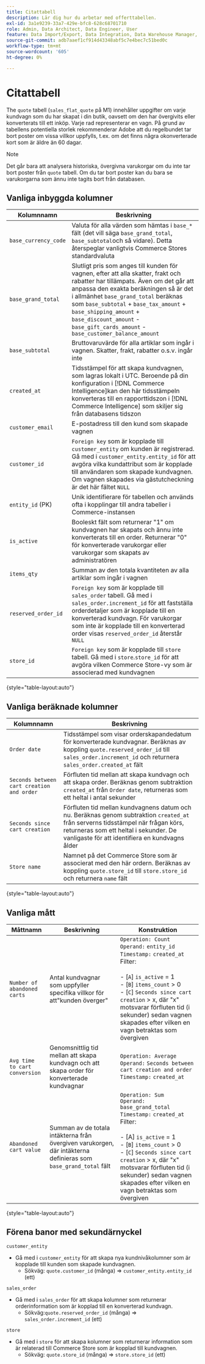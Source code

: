 ```yaml
---
title: Citattabell
description: Lär dig hur du arbetar med offerttabellen.
exl-id: 3a1e9239-33a7-429e-bfc8-628c68701710
role: Admin, Data Architect, Data Engineer, User
feature: Data Import/Export, Data Integration, Data Warehouse Manager, Commerce Tables
source-git-commit: adb7aaef1cf914d43348abf5c7e4bec7c51bed0c
workflow-type: tm+mt
source-wordcount: '605'
ht-degree: 0%

---
```


# Citattabell

The `quote` tabell (`sales_flat_quote` på M1) innehåller uppgifter om varje kundvagn som du har skapat i din butik, oavsett om den har övergivits eller konverterats till ett inköp. Varje rad representerar en vagn. På grund av tabellens potentiella storlek rekommenderar Adobe att du regelbundet tar bort poster om vissa villkor uppfylls, t.ex. om det finns några okonverterade kort som är äldre än 60 dagar.

>[!NOTE]
>
>Det går bara att analysera historiska, övergivna varukorgar om du inte tar bort poster från `quote` tabell. Om du tar bort poster kan du bara se varukorgarna som ännu inte tagits bort från databasen.

## Vanliga inbyggda kolumner

| **Kolumnnamn** | **Beskrivning** |
|---|---|
| `base_currency_code` | Valuta för alla värden som hämtas i `base_*` fält (det vill säga `base_grand_total`, `base_subtotal`och så vidare). Detta återspeglar vanligtvis Commerce Stores standardvaluta |
| `base_grand_total` | Slutligt pris som anges till kunden för vagnen, efter att alla skatter, frakt och rabatter har tillämpats. Även om det går att anpassa den exakta beräkningen så är det i allmänhet `base_grand_total` beräknas som `base_subtotal` + `base_tax_amount` + `base_shipping_amount` + `base_discount_amount` - `base_gift_cards_amount` - `base_customer_balance_amount` |
| `base_subtotal` | Bruttovaruvärde för alla artiklar som ingår i vagnen. Skatter, frakt, rabatter o.s.v. ingår inte |
| `created_at` | Tidsstämpel för att skapa kundvagnen, som lagras lokalt i UTC. Beroende på din konfiguration i [!DNL Commerce Intelligence]kan den här tidsstämpeln konverteras till en rapporttidszon i [!DNL Commerce Intelligence] som skiljer sig från databasens tidszon |
| `customer_email` | E-postadress till den kund som skapade vagnen |
| `customer_id` | `Foreign key` som är kopplade till `customer_entity` om kunden är registrerad. Gå med i `customer_entity.entity_id` för att avgöra vilka kundattribut som är kopplade till användaren som skapade kundvagnen. Om vagnen skapades via gästutcheckning är det här fältet `NULL` |
| `entity_id` (PK) | Unik identifierare för tabellen och används ofta i kopplingar till andra tabeller i Commerce-instansen |
| `is_active` | Booleskt fält som returnerar &quot;1&quot; om kundvagnen har skapats och ännu inte konverterats till en order. Returnerar &quot;0&quot; för konverterade varukorgar eller varukorgar som skapats av administratören |
| `items_qty` | Summan av den totala kvantiteten av alla artiklar som ingår i vagnen |
| `reserved_order_id` | `Foreign key` som är kopplade till `sales_order` tabell. Gå med i `sales_order.increment_id` för att fastställa orderdetaljer som är kopplade till en konverterad kundvagn. För varukorgar som inte är kopplade till en konverterad order visas `reserved_order_id` återstår `NULL` |
| `store_id` | `Foreign key` som är kopplade till `store` tabell. Gå med i `store`.`store_id` för att avgöra vilken Commerce Store-vy som är associerad med kundvagnen |

{style="table-layout:auto"}

## Vanliga beräknade kolumner

| **Kolumnnamn** | **Beskrivning** |
|---|---|
| `Order date` | Tidsstämpel som visar orderskapandedatum för konverterade kundvagnar. Beräknas av koppling `quote.reserved_order_id` till `sales_order.increment_id` och returnera `sales_order.created_at` fält |
| `Seconds between cart creation and order` | Förfluten tid mellan att skapa kundvagn och att skapa order. Beräknas genom subtraktion `created_at` från `Order date`, returneras som ett heltal i antal sekunder |
| `Seconds since cart creation` | Förfluten tid mellan kundvagnens datum och nu. Beräknas genom subtraktion `created_at` från serverns tidsstämpel när frågan körs, returneras som ett heltal i sekunder. De vanligaste för att identifiera en kundvagns ålder |
| `Store name` | Namnet på det Commerce Store som är associerat med den här ordern. Beräknas av koppling `quote.store_id` till `store.store_id` och returnera `name` fält |

{style="table-layout:auto"}

## Vanliga mått

| **Måttnamn** | **Beskrivning** | **Konstruktion** |
|---|---|---|
| `Number of abandoned carts` | Antal kundvagnar som uppfyller specifika villkor för att&quot;kunden överger&quot; | `Operation: Count`<br/>`Operand:` `entity_id`<br/>`Timestamp:` `created_at`<br/>Filter:<br><br>- \[`A`\] `is_active` = 1<br>- \[`B`\] `items_count` > 0<br>- \[`C`\] `Seconds since cart creation` > x, där &quot;x&quot; motsvarar förfluten tid (i sekunder) sedan vagnen skapades efter vilken en vagn betraktas som övergiven |
| `Avg time to cart conversion` | Genomsnittlig tid mellan att skapa kundvagn och att skapa order för konverterade kundvagnar | `Operation: Average`<br>`Operand:` `Seconds between cart creation and order`<br>`Timestamp:` `created_at` |
| `Abandoned cart value` | Summan av de totala intäkterna från övergiven varukorgen, där intäkterna definieras som `base_grand_total` fält | `Operation: Sum`<br>`Operand:` `base_grand_total`<br>`Timestamp:` `created_at`<br>Filter:<br><br>- \[A\] `is_active` = 1<br>- \[`B`\] `items_count` > 0<br>- \[`C`\] `Seconds since cart creation` > x, där &quot;x&quot; motsvarar förfluten tid (i sekunder) sedan vagnen skapades efter vilken en vagn betraktas som övergiven |

{style="table-layout:auto"}

## Förena banor med sekundärnyckel

`customer_entity`

* Gå med i `customer_entity` för att skapa nya kundnivåkolumner som är kopplade till kunden som skapade kundvagnen.
   * Sökväg: `quote.customer_id` (många) => `customer_entity.entity_id` (ett)

`sales_order`

* Gå med i `sales_order` för att skapa kolumner som returnerar orderinformation som är kopplad till en konverterad kundvagn.
   * Sökväg:`quote.reserved_order_id` (många) => `sales_order.increment_id` (ett)

`store`

* Gå med i `store` för att skapa kolumner som returnerar information som är relaterad till Commerce Store som är kopplad till kundvagnen.
   * Sökväg: `quote.store_id` (många) => `store.store_id` (ett)
